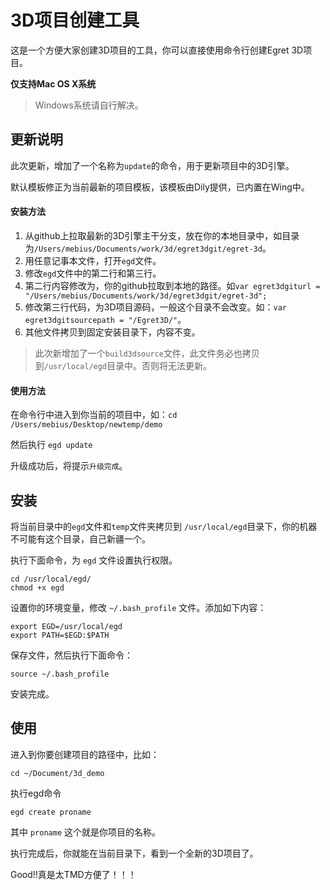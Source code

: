# 3D项目创建工具

这是一个方便大家创建3D项目的工具，你可以直接使用命令行创建Egret 3D项目。

**仅支持Mac OS X系统**

> Windows系统请自行解决。

## 更新说明

此次更新，增加了一个名称为`update`的命令，用于更新项目中的3D引擎。

默认模板修正为当前最新的项目模板，该模板由Dily提供，已内置在Wing中。

#### 安装方法

1. 从github上拉取最新的3D引擎主干分支，放在你的本地目录中，如目录为`/Users/mebius/Documents/work/3d/egret3dgit/egret-3d`。
2. 用任意记事本文件，打开`egd`文件。
1. 修改`egd`文件中的第二行和第三行。
2. 第二行内容修改为，你的github拉取到本地的路径。如`var egret3dgiturl = "/Users/mebius/Documents/work/3d/egret3dgit/egret-3d";`
3. 修改第三行代码，为3D项目源码，一般这个目录不会改变。如：`var egret3dgitsourcepath = "/Egret3D/"`。
4. 其他文件拷贝到固定安装目录下，内容不变。

> 此次新增加了一个`build3dsource`文件，此文件务必也拷贝到`/usr/local/egd`目录中。否则将无法更新。


#### 使用方法

在命令行中进入到你当前的项目中，如：`cd /Users/mebius/Desktop/newtemp/demo`

然后执行 `egd update`

升级成功后，将提示`升级完成`。

## 安装

将当前目录中的`egd`文件和`temp`文件夹拷贝到 `/usr/local/egd`目录下，你的机器不可能有这个目录，自己新疆一个。

执行下面命令，为 `egd` 文件设置执行权限。

```
cd /usr/local/egd/
chmod +x egd
```

设置你的环境变量，修改 `~/.bash_profile` 文件。添加如下内容：

```
export EGD=/usr/local/egd
export PATH=$EGD:$PATH
```

保存文件，然后执行下面命令：

```
source ~/.bash_profile
```

安装完成。

## 使用

进入到你要创建项目的路径中，比如：

```
cd ~/Document/3d_demo
```

执行egd命令

```
egd create proname
```

其中 `proname` 这个就是你项目的名称。

执行完成后，你就能在当前目录下，看到一个全新的3D项目了。

Good!!真是太TMD方便了！！！
